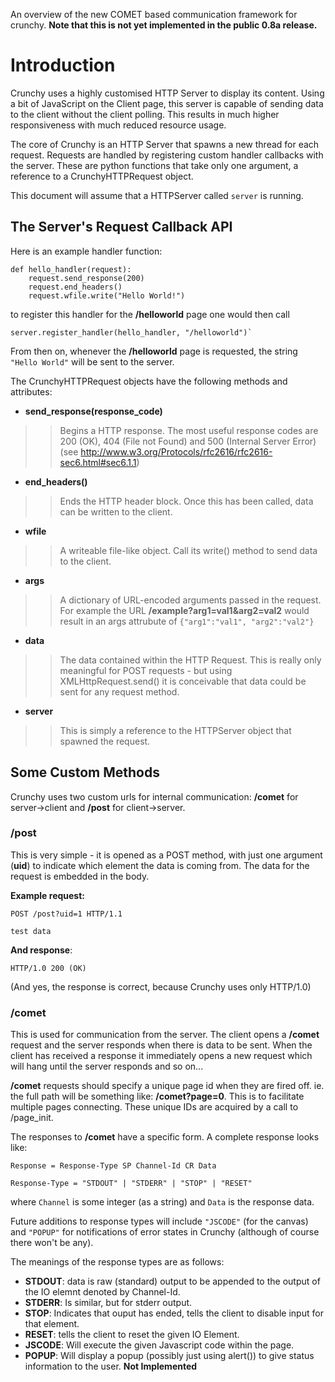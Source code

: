 An overview of the new COMET based communication framework for crunchy.  **Note that this is not yet implemented in the public 0.8a release.**

# Introduction #

Crunchy uses a highly customised HTTP Server to display its content. Using a bit of JavaScript on the Client page, this server is capable of sending data to the client without the client polling. This results in much higher responsiveness with much reduced resource usage.

The core of Crunchy is an HTTP Server that spawns a new thread for each request. Requests are handled by registering custom handler callbacks with the server. These are python functions that take only one argument, a reference to a CrunchyHTTPRequest object.

This document will assume that a HTTPServer called `server` is running.

## The Server's Request Callback API ##

Here is an example handler function:

```
def hello_handler(request):
    request.send_response(200)
    request.end_headers()
    request.wfile.write("Hello World!")
```

to register this handler for the **/helloworld** page one would then call

```
server.register_handler(hello_handler, "/helloworld")`
```

From then on, whenever the **/helloworld** page is requested, the string `"Hello World"` will be sent to the server.

The CrunchyHTTPRequest objects have the following methods and attributes:

  * **send\_response(response\_code)**
> > Begins a HTTP response. The most useful response codes are 200 (OK), 404 (File not Found) and 500 (Internal Server Error) (see http://www.w3.org/Protocols/rfc2616/rfc2616-sec6.html#sec6.1.1)
  * **end\_headers()**
> > Ends the HTTP header block. Once this has been called, data can be written to the client.
  * **wfile**
> > A writeable file-like object. Call its write() method to send data to the client.
  * **args**
> > A dictionary of URL-encoded arguments passed in the request. For example the URL **/example?arg1=val1&arg2=val2** would result in an args attrubute of `{"arg1":"val1", "arg2":"val2"}`
  * **data**
> > The data contained within the HTTP Request. This is really only meaningful for POST requests - but using XMLHttpRequest.send() it is conceivable that data could be sent for any request method.
  * **server**
> > This is simply a reference to the HTTPServer object that spawned the request.

## Some Custom Methods ##

Crunchy uses two custom urls for internal communication: **/comet** for server->client and **/post** for client->server.

### /post ###

This is very simple - it is opened as a POST method, with just one argument (**uid**)  to indicate which element the data is coming from. The data for the request is embedded in the body.

**Example request:**
```
POST /post?uid=1 HTTP/1.1

test data
```
**And response**:
```
HTTP/1.0 200 (OK)
```
(And yes, the response is correct, because Crunchy uses only HTTP/1.0)

### /comet ###

This is used for communication from the server. The client opens a **/comet** request and the server responds when there is data to be sent. When the client has received a response it immediately opens a new request which will hang until the server responds and so on...

**/comet** requests should specify a unique page id when they are fired off. ie. the full path will be something like: **/comet?page=0**. This is to facilitate multiple pages connecting. These unique IDs are acquired by a call to /page\_init.

The responses to **/comet** have a specific form. A complete response looks like:
```
Response = Response-Type SP Channel-Id CR Data

Response-Type = "STDOUT" | "STDERR" | "STOP" | "RESET"
```
where `Channel` is some integer (as a string) and `Data` is the response data.

Future additions to response types will include `"JSCODE"` (for the canvas) and `"POPUP"` for notifications of error states in Crunchy (although of course there won't be any).

The meanings of the response types are as follows:
  * **STDOUT**: data is raw (standard) output to be appended to the output of the IO elemnt denoted by Channel-Id.
  * **STDERR**: Is similar, but for stderr output.
  * **STOP**: Indicates that ouput has ended, tells the client to disable input for that element.
  * **RESET**: tells the client to reset the given IO Element.
  * **JSCODE**: Will execute the given Javascript code within the page.
  * **POPUP**: Will display a popup (possibly just using alert()) to give status information to the user. **Not Implemented**